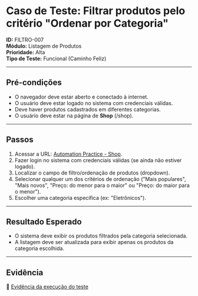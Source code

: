 # Caso de Teste: Filtrar produtos pelo critério "Ordenar por Categoria"

**ID:** FILTRO-007  
**Módulo:** Listagem de Produtos  
**Prioridade:** Alta  
**Tipo de Teste:** Funcional (Caminho Feliz)  

---

## Pré-condições
- O navegador deve estar aberto e conectado à internet.  
- O usuário deve estar logado no sistema com credenciais válidas.  
- Deve haver produtos cadastrados em diferentes categorias.  
- O usuário deve estar na página de **Shop** (/shop).


---

## Passos
1. Acessar a URL: [Automation Practice - Shop](https://www.automationpratice.com.br/shop).  
2. Fazer login no sistema com credenciais válidas (se ainda não estiver logado).  
3. Localizar o campo de filtro/ordenação de produtos (dropdown).  
4. Selecionar qualquer um dos critérios de ordenação ("Mais populares", "Mais novos", "Preço: do menor para o maior" ou "Preço: do maior para o menor").   
5. Escolher uma categoria específica (ex: "Eletrônicos").  

---

## Resultado Esperado
- O sistema deve exibir os produtos filtrados pela categoria selecionada.  
- A listagem deve ser atualizada para exibir apenas os produtos da categoria escolhida.  

---

## Evidência
📎 [Evidência da execução do teste](../3_Evidências/4_Filtros/FILTRO-007-filtrar_por_categoria.mp4)
